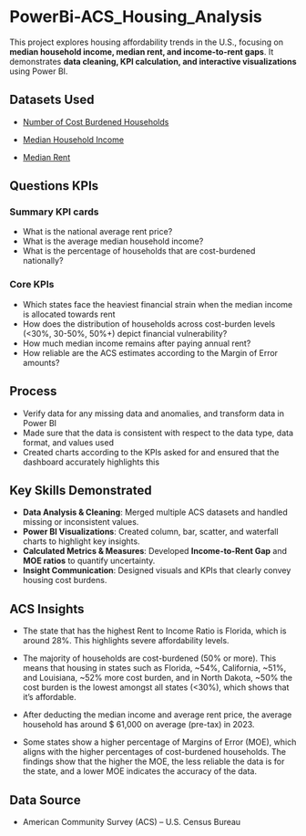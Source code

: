 # PowerBi-ACS_Housing_Analysis

This project explores housing affordability trends in the U.S., focusing on **median household income, median rent, and income-to-rent gaps**. It demonstrates **data cleaning, KPI calculation, and interactive visualizations** using Power BI.  

## Datasets Used
- <a href="https://github.com/DigitallyDeja/PowerBi-ACS_Housing_Analysis/blob/main/income_percentage.csv" target="_blank">Number of Cost Burdened Households</a>

- <a href="https://github.com/DigitallyDeja/PowerBi-ACS_Housing_Analysis/blob/main/state_median_income.csv" target="_blank">Median Household Income</a>

- <a href="https://github.com/DigitallyDeja/PowerBi-ACS_Housing_Analysis/blob/main/median_gross_rent.csv" target="_blank">Median Rent</a>

## Questions KPIs 
### Summary KPI cards
- What is the national average rent price?
- What is the average median household income?
- What is the percentage of households that are cost-burdened nationally?

### Core KPIs 
- Which states face the heaviest financial strain when the median income is allocated towards rent
- How does the distribution of households across cost-burden levels (<30%, 30-50%, 50%+) depict financial vulnerability?
- How much median income remains after paying annual rent?
- How reliable are the ACS estimates according to the Margin of Error amounts?

## Process 
- Verify data for any missing data and anomalies, and transform data in Power BI
- Made sure that the data is consistent with respect to the data type, data format, and values used 
- Created charts according to the KPIs asked for and ensured that the dashboard accurately highlights this
  
## Key Skills Demonstrated
- **Data Analysis & Cleaning**: Merged multiple ACS datasets and handled missing or inconsistent values.  
- **Power BI Visualizations**: Created column, bar, scatter, and waterfall charts to highlight key insights.  
- **Calculated Metrics & Measures**: Developed **Income-to-Rent Gap** and **MOE ratios** to quantify uncertainty.  
- **Insight Communication**: Designed visuals and KPIs that clearly convey housing cost burdens.

## ACS Insights

- The state that has the highest Rent to Income Ratio is Florida, which is around 28%. This highlights severe affordability levels.

- The majority of households are cost-burdened (50% or more). This means that housing in states such as Florida, ~54%, California, ~51%, and Louisiana, ~52% more cost burden, and in North Dakota, ~50% the cost burden is the lowest amongst all states (<30%), which shows that it’s affordable.

- After deducting the median income and average rent price, the average household has around $ 61,000 on average (pre-tax) in 2023.

- Some states show a higher percentage of Margins of Error (MOE), which aligns with the higher percentages of cost-burdened households. The findings show that the higher the MOE, the less reliable the data is for the state, and a lower MOE indicates the accuracy of the data.


## Data Source
- American Community Survey (ACS) – U.S. Census Bureau  

